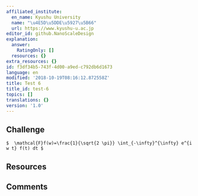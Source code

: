 ```yaml
---
affiliated_institute:
  en_name: Kyushu University
  name: "\u4E5D\u5DDE\u5927\u5B66"
  url: https://www.kyushu-u.ac.jp
editor_id: github.NanoScaleDesign
explanation:
  answer:
    RatingOnly: []
  resources: {}
extra_resources: {}
id: f3df34b5-743f-4d00-a9ed-c792db6d1673
language: en
modified: '2018-10-19T08:16:12.872558Z'
title: Test 6
title_id: test-6
topics: []
translations: {}
version: '1.0'
---
```


## Challenge

`$  \mathcal{F}f(w)=\frac{1}{\sqrt{2 \pi}} \int_{-\infty}^{\infty} e^{i w t} f(t) dt $`

## Resources



## Comments





